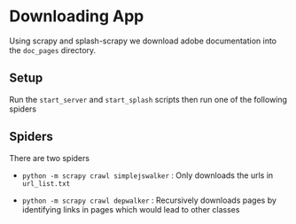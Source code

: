 # Downloading App

Using scrapy and splash-scrapy we download adobe documentation into the `doc_pages` directory.

## Setup

Run the `start_server` and `start_splash` scripts then run one of the following spiders

## Spiders

There are two spiders

- `python -m scrapy crawl simplejswalker` : Only downloads the urls in `url_list.txt`

- `python -m scrapy crawl depwalker` : Recursively downloads pages by identifying links in pages which would lead to other classes